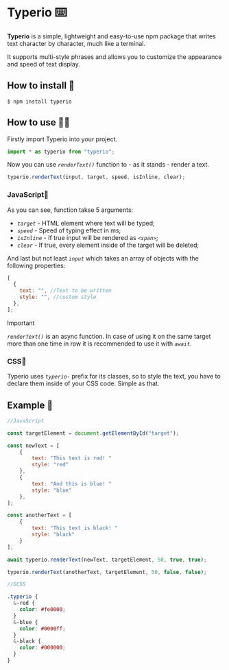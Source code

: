 # Typerio ⌨️

**Typerio** is a simple, lightweight and easy-to-use npm package that writes text character by character, much like a terminal.

It supports multi-style phrases and allows you to customize the appearance and speed of text display.

## How to install 📩

```console
$ npm install typerio
```

## How to use 🤷‍♂️

Firstly import Typerio into your project.

```javascript
import * as typerio from "typerio";
```

Now you can use _`renderText()`_ function to - as it stands - render a text.

```javascript
typerio.renderText(input, target, speed, isInline, clear);
```

### JavaScript💛

As you can see, function takse 5 arguments:

- _`target`_ - HTML element where text will be typed;
- _`speed`_ - Speed of typing effect in ms;
- _`isInline`_ - If true input will be rendered as _`<span>`_;
- _`clear`_ - If true, every element inside of the target will be deleted;

And last but not least _`input`_ which takes an array of objects with the following properties:

```javascript
[
  {
    text: "", //Text to be written
    style: "", //custom style
  },
];
```

> [!IMPORTANT]
> _`renderText()`_ is an async function. In case of using it on the same target more than one time in row it is recommended to use it with _`await`_.

### CSS💙

Typerio uses _`typerio-`_ prefix for its classes, so to style the text, you have to declare them inside of your CSS code. Simple as that.

## Example 👀

```javascript
//JavaScript

const targetElement = document.getElementById("target");

const newText = [
    {
        text: "This text is red! "
        style: "red"
    },
    {
        text: "And this is blue! "
        style: "blue"
    },
];

const anotherText = [
    {
        text: "This text is black! "
        style: "black"
    }
];

await typerio.renderText(newText, targetElement, 50, true, true);

typerio.renderText(anotherText, targetElement, 50, false, false);
```

```scss
//SCSS

.typerio {
  &-red {
    color: #fe0000;
  }
  &-blue {
    color: #0000ff;
  }
  &-black {
    color: #000000;
  }
}
```
